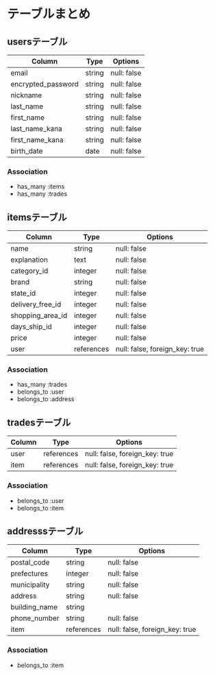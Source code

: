 # テーブルまとめ

## usersテーブル

| Column             | Type   | Options     |
| ------------------ | ------ | ----------- |
| email              | string | null: false |
| encrypted_password | string | null: false |
| nickname           | string | null: false |
| last_name          | string | null: false |
| first_name         | string | null: false |
| last_name_kana     | string | null: false |
| first_name_kana    | string | null: false |
| birth_date         | date   | null: false |

### Association

- has_many :items
- has_many :trades


## itemsテーブル

| Column           | Type       | Options                        |
| ---------------- | ---------- | ------------------------------ |
| name             | string     | null: false                    |
| explanation      | text       | null: false                    |
| category_id      | integer    | null: false                    |
| brand            | string     | null: false                    |
| state_id         | integer    | null: false                    |
| delivery_free_id | integer    | null: false                    |
| shopping_area_id | integer    | null: false                    |
| days_ship_id     | integer    | null: false                    |
| price            | integer    | null: false                    |
| user             | references | null: false, foreign_key: true |

### Association

- has_many :trades
- belongs_to :user
- belongs_to :address


## tradesテーブル

| Column| Type       | Options                        |
| ----- | ---------- | ------------------------------ |
| user  | references | null: false, foreign_key: true |
| item  | references | null: false, foreign_key: true |

### Association

- belongs_to :user
- belongs_to :item


## addresssテーブル

| Column        | Type       | Options                        |
| ------------- | ----       | ------------------------------ |
| postal_code   | string     | null: false                    |
| prefectures   | integer    | null: false                    |
| municipality  | string     | null: false                    |
| address       | string     | null: false                    |
| building_name | string     |                                |
| phone_number  | string     | null: false                    |
| item          | references | null: false, foreign_key: true |

### Association

- belongs_to :item
